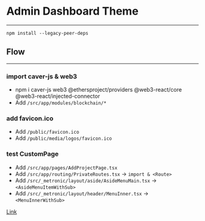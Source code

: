 # Admin Dashboard Theme

---

```
npm install --legacy-peer-deps
```

## Flow

---

### import caver-js & web3

- npm i caver-js web3 @ethersproject/providers @web3-react/core @web3-react/injected-connector
- Add `/src/app/modules/blockchain/*`

### add favicon.ico

- Add `/public/favicon.ico`
- Add `/public/media/logos/favicon.ico`

### test CustomPage

- Add `/src/app/pages/AddProjectPage.tsx`
- Add `/src/app/routing/PrivateRoutes.tsx` -> `import & <Route>`
- Add `/src/_metronic/layout/aside/AsideMenuMain.tsx` -> `<AsideMenuItemWithSub>`
- Add `/src/_metronic/layout/header/MenuInner.tsx` -> `<MenuInnerWithSub>`

[Link](https://themeforest.net/item/metronic-responsive-admin-dashboard-template/4021469)

